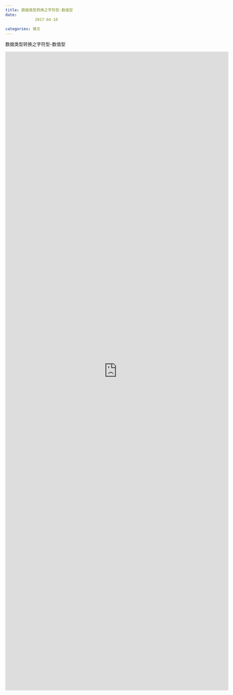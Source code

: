 ```yaml
---
title: 数据类型转换之字符型-数值型
date: 
             2017-04-10
            
categories: 推文
---
```

数据类型转换之字符型-数值型<!--more-->
<iframe src="http://202.114.234.173:8669/appbbs/Stata_Article/@数据类型转换之字符型-数值型.htm" width="700px" height="2000px" scrolling="auto" frameborder=0 ></iframe>